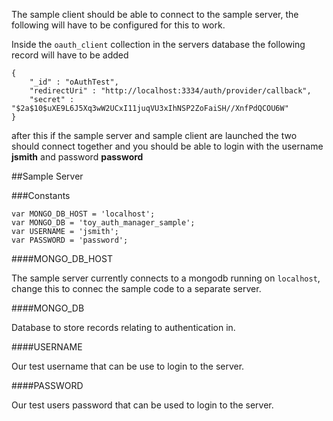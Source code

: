 The sample client should be able to connect to the sample server, the following will have to be configured for this to work.

Inside the `oauth_client` collection in the servers database the following record will have to be added

```
{
    "_id" : "oAuthTest",
    "redirectUri" : "http://localhost:3334/auth/provider/callback",
    "secret" : "$2a$10$uXE9L6J5Xq3wW2UCxI11juqVU3xIhNSP2ZoFaiSH//XnfPdQCOU6W"
}
```

after this if the sample server and sample client are launched the two should connect together and you should be able to login with the username __jsmith__ and password __password__

##Sample Server

###Constants

```
var MONGO_DB_HOST = 'localhost';
var MONGO_DB = 'toy_auth_manager_sample';
var USERNAME = 'jsmith';
var PASSWORD = 'password';
```

####MONGO_DB_HOST

The sample server currently connects to a mongodb running on `localhost`, change this to connec the sample code to a separate server.

####MONGO_DB

Database to store records relating to authentication in.

####USERNAME

Our test username that can be use to login to the server.

####PASSWORD

Our test users password that can be used to login to the server.


